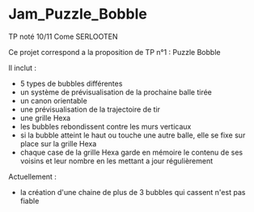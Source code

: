 # Jam_Puzzle_Bobble
TP noté 10/11 Come SERLOOTEN


Ce projet correspond a la proposition de TP n°1 : Puzzle Bobble

Il inclut :

- 5 types de bubbles différentes
- un système de prévisualisation de la prochaine balle tirée
- un canon orientable
- une prévisualisation de la trajectoire de tir
- une grille Hexa
- les bubbles rebondissent contre les murs verticaux
- si la bubble atteint le haut ou touche une autre balle, elle se fixe sur place sur la grille Hexa
- chaque case de la grille Hexa garde en mémoire le contenu de ses voisins et leur nombre en les mettant a jour régulièrement

Actuellement : 
- la création d'une chaine de plus de 3 bubbles qui cassent n'est pas fiable
